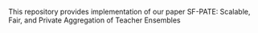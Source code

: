 This repository provides implementation of our paper SF-PATE: Scalable, Fair, and Private Aggregation of Teacher Ensembles